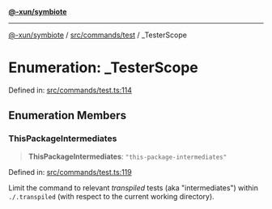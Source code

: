 [**@-xun/symbiote**](../../../../README.md)

***

[@-xun/symbiote](../../../../README.md) / [src/commands/test](../README.md) / \_TesterScope

# Enumeration: \_TesterScope

Defined in: [src/commands/test.ts:114](https://github.com/Xunnamius/symbiote/blob/a432129d36367c9c0fe2512d6ba837487d12f425/src/commands/test.ts#L114)

## Enumeration Members

### ThisPackageIntermediates

> **ThisPackageIntermediates**: `"this-package-intermediates"`

Defined in: [src/commands/test.ts:119](https://github.com/Xunnamius/symbiote/blob/a432129d36367c9c0fe2512d6ba837487d12f425/src/commands/test.ts#L119)

Limit the command to relevant _transpiled_ tests (aka "intermediates")
within `./.transpiled` (with respect to the current working directory).
